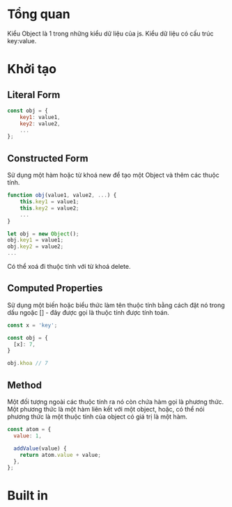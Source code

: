 # Tổng quan

Kiểu Object là 1 trong những kiểu dữ liệu của js. Kiểu dữ liệu có cấu trúc key:value.

# Khởi tạo

## Literal Form

```js
const obj = {
    key1: value1,
    key2: value2,
    ...
};
```

## Constructed Form

Sử dụng một hàm hoặc từ khoá new để tạo một Object và thêm các thuộc tính.

```js
function obj(value1, value2, ...) {
    this.key1 = value1;
    this.key2 = value2;
    ...
}
```

```js
let obj = new Object();
obj.key1 = value1;
obj.key2 = value2;
...
```

Có thể xoá đi thuộc tính với từ khoá delete.

## Computed Properties

Sử dụng một biến hoặc biểu thức làm tên thuộc tính bằng cách đặt nó trong dấu ngoặc [] - đây được gọi là thuộc tính được tính toán.

```js
const x = 'key';

const obj = {
  [x]: 7,
}

obj.khoa // 7
```

## Method

Một đối tượng ngoài các thuộc tính ra nó còn chứa hàm gọi là phương thức. Một phương thức là một hàm liên kết với một object, hoặc, có thể nói phương thức là một thuộc tính của object có giá trị là một hàm.

```js
const atom = {
  value: 1,

  addValue(value) {
    return atom.value + value;
  },
};
```

# Built in